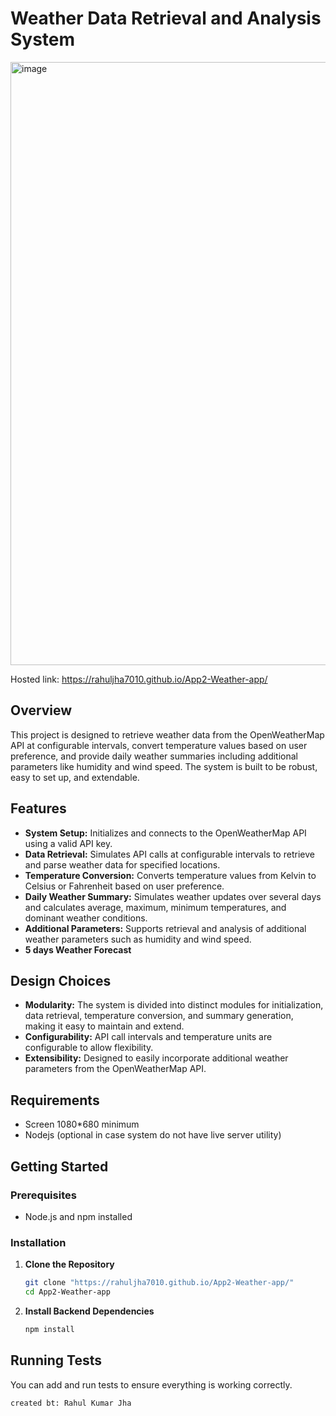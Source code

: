 # Weather Data Retrieval and Analysis System

<img width="965" alt="image" src="https://github.com/user-attachments/assets/65e32949-4001-4b4c-b2d6-a34db2ac665e">

Hosted link: https://rahuljha7010.github.io/App2-Weather-app/




## Overview

This project is designed to retrieve weather data from the OpenWeatherMap API at configurable intervals, convert temperature values based on user preference, and provide daily weather summaries including additional parameters like humidity and wind speed. The system is built to be robust, easy to set up, and extendable.

## Features

- **System Setup:** Initializes and connects to the OpenWeatherMap API using a valid API key.
- **Data Retrieval:** Simulates API calls at configurable intervals to retrieve and parse weather data for specified locations.
- **Temperature Conversion:** Converts temperature values from Kelvin to Celsius or Fahrenheit based on user preference.
- **Daily Weather Summary:** Simulates weather updates over several days and calculates average, maximum, minimum temperatures, and dominant weather conditions.
- **Additional Parameters:** Supports retrieval and analysis of additional weather parameters such as humidity and wind speed.
- **5 days Weather Forecast** 

## Design Choices

- **Modularity:** The system is divided into distinct modules for initialization, data retrieval, temperature conversion, and summary generation, making it easy to maintain and extend.
- **Configurability:** API call intervals and temperature units are configurable to allow flexibility.
- **Extensibility:** Designed to easily incorporate additional weather parameters from the OpenWeatherMap API.

## Requirements
- Screen 1080*680 minimum
- Nodejs (optional in case system do not have live server utility)

## Getting Started

### Prerequisites

- Node.js and npm installed

### Installation

1. **Clone the Repository**
   ```bash
   git clone "https://rahuljha7010.github.io/App2-Weather-app/"
   cd App2-Weather-app
   ```

2. **Install Backend Dependencies**

   ```bash
   npm install
   
   ```

## Running Tests

You can add and run tests to ensure everything is working correctly.
```
created bt: Rahul Kumar Jha

